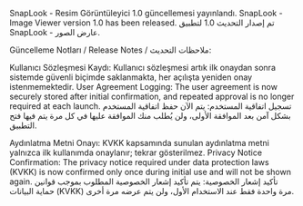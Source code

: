 SnapLook - Resim Görüntüleyici 1.0 güncellemesi yayınlandı.
SnapLook - Image Viewer version 1.0 has been released.
تم إصدار التحديث 1.0 لتطبيق SnapLook - عارض الصور.

Güncelleme Notları / Release Notes / ملاحظات التحديث:

Kullanıcı Sözleşmesi Kaydı: Kullanıcı sözleşmesi artık ilk onaydan sonra sistemde güvenli biçimde saklanmakta, her açılışta yeniden onay istenmemektedir.
User Agreement Logging: The user agreement is now securely stored after initial confirmation, and repeated approval is no longer required at each launch.
تسجيل اتفاقية المستخدم: يتم الآن حفظ اتفاقية المستخدم بشكل آمن بعد الموافقة الأولى، ولن يُطلب منك الموافقة عليها في كل مرة يتم فيها فتح التطبيق.

Aydınlatma Metni Onayı: KVKK kapsamında sunulan aydınlatma metni yalnızca ilk kullanımda onaylanır; tekrar gösterilmez.
Privacy Notice Confirmation: The privacy notice required under data protection laws (KVKK) is now confirmed only once during initial use and will not be shown again.
تأكيد إشعار الخصوصية: يتم تأكيد إشعار الخصوصية المطلوب بموجب قوانين حماية البيانات (KVKK) مرة واحدة فقط عند الاستخدام الأول، ولن يتم عرضه مرة أخرى.
